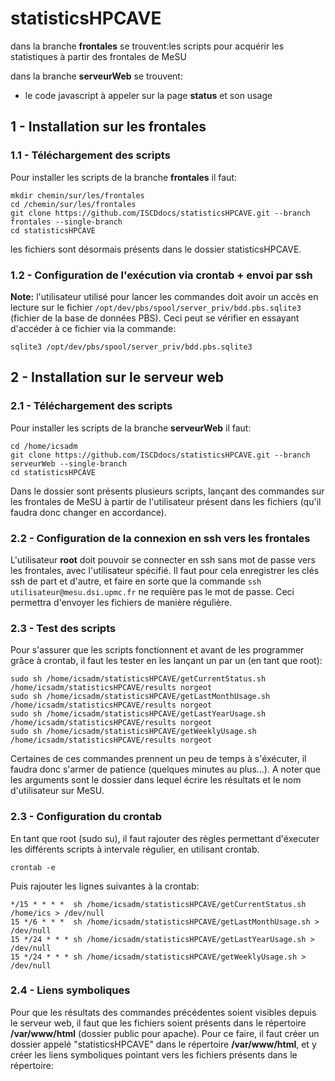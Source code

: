 # statisticsHPCAVE
dans la branche **frontales** se trouvent:les scripts pour acquérir les statistiques à partir des frontales de MeSU

dans la branche **serveurWeb** se trouvent:
* le code javascript à appeler sur la page __status__ et son usage

## 1 - Installation sur les frontales
### 1.1 - Téléchargement des scripts
Pour installer les scripts de la branche **frontales** il faut:
```
mkdir chemin/sur/les/frontales
cd /chemin/sur/les/frontales
git clone https://github.com/ISCDdocs/statisticsHPCAVE.git --branch frontales --single-branch
cd statisticsHPCAVE
```
les fichiers sont désormais présents dans le dossier statisticsHPCAVE.

### 1.2 - Configuration de l'exécution via crontab + envoi par ssh
**Note:** l'utilisateur utilisé pour lancer les commandes doit avoir un accès en lecture sur le fichier `/opt/dev/pbs/spool/server_priv/bdd.pbs.sqlite3` (fichier de la base de données PBS). Ceci peut se vérifier en essayant d'accéder à ce fichier via la commande:
```
sqlite3 /opt/dev/pbs/spool/server_priv/bdd.pbs.sqlite3
```

## 2 - Installation sur le serveur web
### 2.1 - Téléchargement des scripts
Pour installer les scripts de la branche **serveurWeb** il faut:
```
cd /home/icsadm
git clone https://github.com/ISCDdocs/statisticsHPCAVE.git --branch serveurWeb --single-branch
cd statisticsHPCAVE
```
Dans le dossier sont présents plusieurs scripts, lançant des commandes sur les frontales de MeSU à partir de l'utilisateur présent dans les fichiers (qu'il faudra donc changer en accordance).

### 2.2 - Configuration de la connexion en ssh vers les frontales
L'utilisateur **root** doit pouvoir se connecter en ssh sans mot de passe vers les frontales, avec l'utilisateur spécifié. Il faut pour cela enregistrer les clés ssh de part et d'autre, et faire en sorte que la commande `ssh utilisateur@mesu.dsi.upmc.fr` ne requière pas le mot de passe.
Ceci permettra d'envoyer les fichiers de manière régulière.

### 2.3 - Test des scripts
Pour s'assurer que les scripts fonctionnent et avant de les programmer grâce à crontab, il faut les tester en les lançant un par un (en tant que root):
```
sudo sh /home/icsadm/statisticsHPCAVE/getCurrentStatus.sh  /home/icsadm/statisticsHPCAVE/results norgeot
sudo sh /home/icsadm/statisticsHPCAVE/getLastMonthUsage.sh /home/icsadm/statisticsHPCAVE/results norgeot
sudo sh /home/icsadm/statisticsHPCAVE/getLastYearUsage.sh  /home/icsadm/statisticsHPCAVE/results norgeot
sudo sh /home/icsadm/statisticsHPCAVE/getWeeklyUsage.sh    /home/icsadm/statisticsHPCAVE/results norgeot
```
Certaines de ces commandes prennent un peu de temps à s'éxécuter, il faudra donc s'armer de patience (quelques minutes au plus...).
A noter que les arguments sont le dossier dans lequel écrire les résultats et le nom d'utilisateur sur MeSU.


### 2.3 - Configuration du crontab
En tant que root (sudo su), il faut rajouter des règles permettant d'éxecuter les différents scripts à intervale régulier, en utilisant crontab.
```
crontab -e
```
Puis rajouter les lignes suivantes à la crontab:
```
*/15 * * * *  sh /home/icsadm/statisticsHPCAVE/getCurrentStatus.sh /home/ics > /dev/null 
15 */6 * * *  sh /home/icsadm/statisticsHPCAVE/getLastMonthUsage.sh > /dev/null
15 */24 * * * sh /home/icsadm/statisticsHPCAVE/getLastYearUsage.sh > /dev/null
15 */24 * * * sh /home/icsadm/statisticsHPCAVE/getWeeklyUsage.sh > /dev/null
```

### 2.4 - Liens symboliques

Pour que les résultats des commandes précédentes soient visibles depuis le serveur web, il faut que les fichiers soient présents dans le répertoire **/var/www/html** (dossier public pour apache).
Pour ce faire, il faut créer un dossier appelé "statisticsHPCAVE" dans le répertoire **/var/www/html**, et y créer les liens symboliques pointant vers les fichiers présents dans le répertoire:

